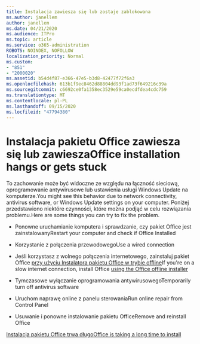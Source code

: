 ```yaml
---
title: Instalacja zawiesza się lub zostaje zablokowana
ms.author: janellem
author: janellem
ms.date: 04/21/2020
ms.audience: ITPro
ms.topic: article
ms.service: o365-administration
ROBOTS: NOINDEX, NOFOLLOW
localization_priority: Normal
ms.custom:
- "851"
- "2000020"
ms.assetid: b54d4f87-e366-47e5-b3d8-42477f72f6a3
ms.openlocfilehash: 613b1f9ec8462d88804dd93f1ad73f649216c39a
ms.sourcegitcommit: c6692ce0fa1358ec3529e59ca0ecdfdea4cdc759
ms.translationtype: MT
ms.contentlocale: pl-PL
ms.lasthandoff: 09/15/2020
ms.locfileid: "47794380"
---
```

# <a name="office-installation-hangs-or-gets-stuck"></a><span data-ttu-id="91680-102">Instalacja pakietu Office zawiesza się lub zawiesza</span><span class="sxs-lookup"><span data-stu-id="91680-102">Office installation hangs or gets stuck</span></span>

<span data-ttu-id="91680-103">To zachowanie może być widoczne ze względu na łączność sieciową, oprogramowanie antywirusowe lub ustawienia usługi Windows Update na komputerze.</span><span class="sxs-lookup"><span data-stu-id="91680-103">You might see this behavior due to network connectivity, antivirus software, or Windows Update settings on your computer.</span></span> <span data-ttu-id="91680-104">Poniżej przedstawiono niektóre czynności, które można podjąć w celu rozwiązania problemu.</span><span class="sxs-lookup"><span data-stu-id="91680-104">Here are some things you can try to fix the problem.</span></span>
  
- <span data-ttu-id="91680-105">Ponowne uruchamianie komputera i sprawdzanie, czy pakiet Office jest zainstalowany</span><span class="sxs-lookup"><span data-stu-id="91680-105">Restart your computer and check if Office Installed</span></span>

- <span data-ttu-id="91680-106">Korzystanie z połączenia przewodowego</span><span class="sxs-lookup"><span data-stu-id="91680-106">Use a wired connection</span></span>

- <span data-ttu-id="91680-107">Jeśli korzystasz z wolnego połączenia internetowego, zainstaluj pakiet Office [przy użyciu Instalatora pakietu Office w trybie offline](https://support.office.com/article/f0a85fe7-118f-41cb-a791-d59cef96ad1c?wt.mc_id=Alchemy_ClientDIA)</span><span class="sxs-lookup"><span data-stu-id="91680-107">If you're on a slow internet connection, install Office [using the Office offline installer](https://support.office.com/article/f0a85fe7-118f-41cb-a791-d59cef96ad1c?wt.mc_id=Alchemy_ClientDIA)</span></span>

- <span data-ttu-id="91680-108">Tymczasowe wyłączanie oprogramowania antywirusowego</span><span class="sxs-lookup"><span data-stu-id="91680-108">Temporarily turn off antivirus software</span></span>

- <span data-ttu-id="91680-109">Uruchom naprawę online z panelu sterowania</span><span class="sxs-lookup"><span data-stu-id="91680-109">Run online repair from Control Panel</span></span>

- <span data-ttu-id="91680-110">Usuwanie i ponowne instalowanie pakietu Office</span><span class="sxs-lookup"><span data-stu-id="91680-110">Remove and reinstall Office</span></span>

[<span data-ttu-id="91680-111">Instalacja pakietu Office trwa długo</span><span class="sxs-lookup"><span data-stu-id="91680-111">Office is taking a long time to install</span></span>](https://support.office.com/article/0f09f357-3fef-42a6-b8aa-cef4c6c44bdf?wt.mc_id=Alchemy_ClientDIA)
  
